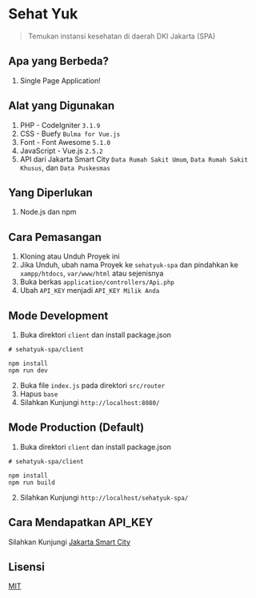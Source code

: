 # Sehat Yuk
> Temukan instansi kesehatan di daerah DKI Jakarta (SPA)

## Apa yang Berbeda?
1. Single Page Application!

## Alat yang Digunakan
1. PHP - CodeIgniter `3.1.9`
2. CSS - Buefy `Bulma for Vue.js`
3. Font - Font Awesome `5.1.0`
4. JavaScript - Vue.js `2.5.2`
5. API dari Jakarta Smart City `Data Rumah Sakit Umum`, `Data Rumah Sakit Khusus`, dan `Data Puskesmas`

## Yang Diperlukan
1. Node.js dan npm

## Cara Pemasangan
1. Kloning atau Unduh Proyek ini
2. Jika Unduh, ubah nama Proyek ke `sehatyuk-spa` dan pindahkan ke `xampp/htdocs`, `var/www/html` atau sejenisnya
3. Buka berkas `application/controllers/Api.php`
4. Ubah `API_KEY` menjadi `API_KEY Milik Anda`

## Mode Development
1. Buka direktori `client` dan install package.json
```
# sehatyuk-spa/client

npm install
npm run dev
```
2. Buka file `index.js` pada direktori `src/router`
3. Hapus `base`
4. Silahkan Kunjungi `http://localhost:8080/`

## Mode Production (Default)
1. Buka direktori `client` dan install package.json
```
# sehatyuk-spa/client

npm install
npm run build
```
2. Silahkan Kunjungi `http://localhost/sehatyuk-spa/`

## Cara Mendapatkan API_KEY
Silahkan Kunjungi [Jakarta Smart City](http://api.jakarta.go.id/)

## Lisensi
[MIT](https://github.com/andriannus/sehatyuk-spa/blob/master/LICENSE)